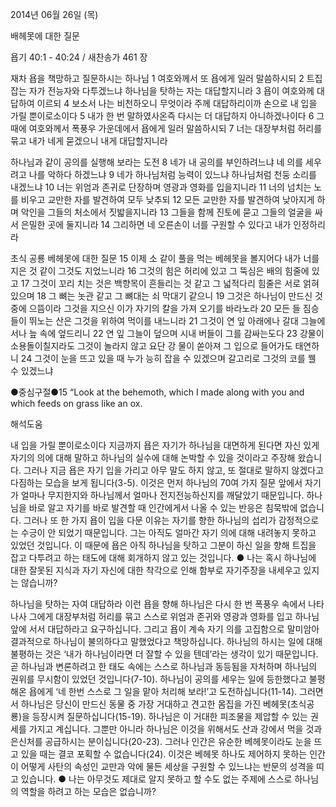 2014년 06월 26일 (목)

배헤못에 대한 질문



욥기 40:1 - 40:24 / 새찬송가 461 장


재차 욥을 책망하고 질문하시는 하나님
1 여호와께서 또 욥에게 일러 말씀하시되 2 트집 잡는 자가 전능자와 다투겠느냐 하나님을 탓하는 자는 대답할지니라 3 욥이 여호와께 대답하여 이르되 4 보소서 나는 비천하오니 무엇이라 주께 대답하리이까 손으로 내 입을 가릴 뿐이로소이다 5 내가 한 번 말하였사온즉 다시는 더 대답하지 아니하겠나이다 6 그 때에 여호와께서 폭풍우 가운데에서 욥에게 일러 말씀하시되 7 너는 대장부처럼 허리를 묶고 내가 네게 묻겠으니 내게 대답할지니라

하나님과 같이 공의를 실행해 보라는 도전
8 네가 내 공의를 부인하려느냐 네 의를 세우려고 나를 악하다 하겠느냐 9 네가 하나님처럼 능력이 있느냐 하나님처럼 천둥 소리를 내겠느냐 10 너는 위엄과 존귀로 단장하며 영광과 영화를 입을지니라 11 너의 넘치는 노를 비우고 교만한 자를 발견하여 모두 낮추되 12 모든 교만한 자를 발견하여 낮아지게 하며 악인을 그들의 처소에서 짓밟을지니라 13 그들을 함께 진토에 묻고 그들의 얼굴을 싸서 은밀한 곳에 둘지니라 14 그리하면 네 오른손이 너를 구원할 수 있다고 내가 인정하리라

초식 공룡 베헤못에 대한 질문
15 이제 소 같이 풀을 먹는 베헤못을 볼지어다 내가 너를 지은 것 같이 그것도 지었느니라 16 그것의 힘은 허리에 있고 그 뚝심은 배의 힘줄에 있고 17 그것이 꼬리 치는 것은 백향목이 흔들리는 것 같고 그 넓적다리 힘줄은 서로 얽혀 있으며 18 그 뼈는 놋관 같고 그 뼈대는 쇠 막대기 같으니 19 그것은 하나님이 만드신 것 중에 으뜸이라 그것을 지으신 이가 자기의 칼을 가져 오기를 바라노라 20 모든 들 짐승들이 뛰노는 산은 그것을 위하여 먹이를 내느니라 21 그것이 연 잎 아래에나 갈대 그늘에서나 늪 속에 엎드리니 22 연 잎 그늘이 덮으며 시내 버들이 그를 감싸는도다 23 강물이 소용돌이칠지라도 그것이 놀라지 않고 요단 강 물이 쏟아져 그 입으로 들어가도 태연하니 24 그것이 눈을 뜨고 있을 때 누가 능히 잡을 수 있겠으며 갈고리로 그것의 코를 꿸 수 있겠느냐


●중심구절●15 “Look at the behemoth, which I made along with you and which feeds on grass like an ox.

해석도움





내 입을 가릴 뿐이로소이다 
지금까지 욥은 자기가 하나님을 대면하게 된다면 자신 있게 자기의 의에 대해 말하고 하나님의 실수에 대해 논박할 수 있을 것이라고 주장해 왔습니다. 그러나 지금 욥은 자기 입을 가리고 아무 말도 하지 않고, 또 절대로 말하지 않겠다고 다짐하는 모습을 보게 됩니다(3-5). 이것은 먼저 하나님의 70여 가지 질문 앞에서 자기가 얼마나 무지한지와 하나님께서 얼마나 전지전능하신지를 깨달았기 때문입니다. 하나님을 바로 알고 자기를 바로 발견할 때 인간에게서 나올 수 있는 반응은 침묵밖에 없습니다. 그러나 또 한 가지 욥이 입을 다문 이유는 자기를 향한 하나님의 섭리가 감정적으로는 수긍이 안 되었기 때문입니다. 그는 아직도 얼마간 자기 의에 대해 내려놓지 못하고 있었던 것입니다. 이 때문에 욥은 아직 하나님을 탓하고 그분이 하신 일을 향해 트집을 잡고 다투려고 하는 태도에 대해 회개하지 않고 있는 것입니다.
● 나는 혹시 하나님에 대한 잘못된 지식과 자기 자신에 대한 착각으로 인해 함부로 자기주장을 내세우고 있지는 않습니까?

하나님을 탓하는 자여 대답하라 
이런 욥을 향해 하나님은 다시 한 번 폭풍우 속에서 나타나사 그에게 대장부처럼 허리를 묶고 스스로 위엄과 존귀와 영광과 영화를 입고 하나님 앞에 서서 대답하라고 요구하십니다. 그리고 욥이 계속 자기 의를 고집함으로 말미암아 결과적으로 하나님이 불의하다고 말했었다고 책망하십니다. 하나님의 하시는 일에 대해 불평하는 것은 ‘내가 하나님이라면 더 잘할 수 있을 텐데’라는 생각이 있기 때문입니다. 곧 하나님과 변론하려고 한 태도 속에는 스스로 하나님과 동등됨을 자처하며 하나님의 권위를 무시함이 있었던 것입니다(7-10). 하나님이 공의를 세우는 일에 등한했다고 불평해온 욥에게 ‘네 한번 스스로 그 일을 맡아 처리해 보라!’고 도전하십니다(11-14). 그러면서 하나님은 당신이 만드신 동물 중 가장 거대하고 견고한 몸집을 가진 베헤못(초식공룡)을 등장시켜 질문하십니다(15-19). 하나님은 이 거대한 피조물을 제압할 수 있는 권세를 가지고 계십니다. 그뿐만 아니라 하나님은 이것을 위해서도 산과 강에서 먹을 것과 은신처를 공급하시는 분이십니다(20-23). 그러나 인간은 유순한 베헤못이라도 눈을 뜨고 있을 때는 결코 포획할 수 없습니다(24). 이것은 베헤못 하나도 제어하지 못하는 인간이 어떻게 사탄의 속성인 교만과 악에 물든 세상을 구원할 수 있느냐는 반문의 성격을 띠고 있습니다. 
● 나는 아무것도 제대로 알지 못하고 할 수도 없는 주제에 스스로 하나님의 역할을 하려고 하는 모습은 없습니까?